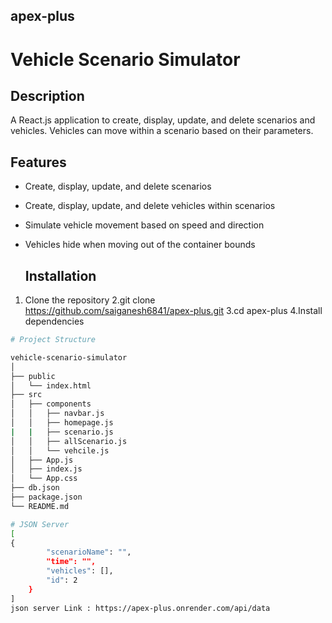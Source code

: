 ## apex-plus
# Vehicle Scenario Simulator

## Description
A React.js application to create, display, update, and delete scenarios and vehicles. Vehicles can move within a scenario based on their parameters.

## Features
- Create, display, update, and delete scenarios
- Create, display, update, and delete vehicles within scenarios
- Simulate vehicle movement based on speed and direction
- Vehicles hide when moving out of the container bounds

  ## Installation

1. Clone the repository
2.git clone <https://github.com/saiganesh6841/apex-plus.git>
3.cd apex-plus
4.Install dependencies
```bash
# Project Structure

vehicle-scenario-simulator
│
├── public
│   └── index.html
├── src
│   ├── components
│   │   ├── navbar.js
│   │   ├── homepage.js
|   |   ├── scenario.js
│   │   ├── allScenario.js
│   │   └── vehcile.js
│   ├── App.js
│   ├── index.js
│   └── App.css
├── db.json
├── package.json
└── README.md

# JSON Server
[
{
        "scenarioName": "",
        "time": "",
        "vehicles": [],
        "id": 2
    }
]
json server Link : https://apex-plus.onrender.com/api/data

